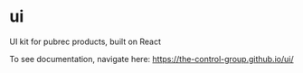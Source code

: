 # ui
UI kit for pubrec products, built on React

To see documentation, navigate here: https://the-control-group.github.io/ui/
